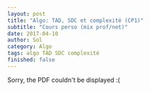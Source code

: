 ```yaml
---
layout: post
title: "Algo: TAD, SDC et complexité (CP1)"
subtitle: "Cours perso (mix prof/net)"
date: 2017-04-10
author: Sol
category: Algo
tags: algo TAD SDC complexité
finished: false
---
```



<object data="/00illustrations/pdf/AlgoCoursPerso.pdf" width="120%" height="10500" type='application/pdf' style="margin-left: -100px">
<p>Sorry, the PDF couldn't be displayed :(</p>
</object>
